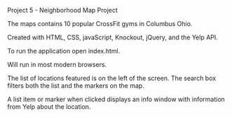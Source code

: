Project 5 - Neighborhood Map Project

The maps contains 10 popular CrossFit gyms in Columbus Ohio.  

Created with HTML, CSS, javaScript, Knockout, jQuery, and the Yelp API.

To run the application open index.html.

Will run in most modern browsers.

The list of locations featured is on the left of the screen.  The search box filters both the list and the markers on the map.

A list item or marker when clicked displays an info window with information from Yelp about the location.